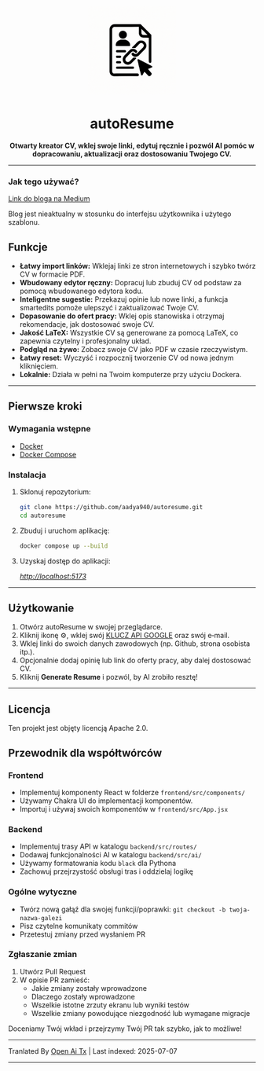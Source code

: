 <p align="center">
  <img src="https://raw.githubusercontent.com/aadya940/autoresume/main/main_app/frontend/public/autoresume-logo.png" alt="autoResume Logo" title="autoResume Logo" width="180"/>
</p>

<h1 align="center">autoResume</h1>

<p align="center">
  <b>Otwarty kreator CV, wklej swoje linki, edytuj ręcznie i pozwól AI pomóc w dopracowaniu, aktualizacji oraz dostosowaniu Twojego CV.</b>
</p>

---

### Jak tego używać?

[Link do bloga na Medium](https://medium.com/@aadyachinubhai/autoresume-copy-and-paste-links-its-that-simple-8e50e6d155a1)

Blog jest nieaktualny w stosunku do interfejsu użytkownika i użytego szablonu.

## Funkcje

- <b>Łatwy import linków:</b> Wklejaj linki ze stron internetowych i szybko twórz CV w formacie PDF.
- <b>Wbudowany edytor ręczny:</b> Dopracuj lub zbuduj CV od podstaw za pomocą wbudowanego edytora kodu.
- <b>Inteligentne sugestie:</b> Przekazuj opinie lub nowe linki, a funkcja smartedits pomoże ulepszyć i zaktualizować Twoje CV.
- <b>Dopasowanie do ofert pracy:</b> Wklej opis stanowiska i otrzymaj rekomendacje, jak dostosować swoje CV.
- <b>Jakość LaTeX:</b> Wszystkie CV są generowane za pomocą LaTeX, co zapewnia czytelny i profesjonalny układ.
- <b>Podgląd na żywo:</b> Zobacz swoje CV jako PDF w czasie rzeczywistym.
- <b>Łatwy reset:</b> Wyczyść i rozpocznij tworzenie CV od nowa jednym kliknięciem.
- <b>Lokalnie:</b> Działa w pełni na Twoim komputerze przy użyciu Dockera.

---

## Pierwsze kroki

### Wymagania wstępne
- [Docker](https://www.docker.com/get-started)
- [Docker Compose](https://docs.docker.com/compose/)

### Instalacja

1. Sklonuj repozytorium:
   ```bash
   git clone https://github.com/aadya940/autoresume.git
   cd autoresume
   ```
2. Zbuduj i uruchom aplikację:
   ```bash
   docker compose up --build
   ```
3. Uzyskaj dostęp do aplikacji:
   
   [_http://localhost:5173_](http://localhost:5173)
---

## Użytkowanie

1. Otwórz autoResume w swojej przeglądarce.
2. Kliknij ikonę :gear:, wklej swój [KLUCZ API GOOGLE](https://aistudio.google.com/) oraz swój e‑mail.
3. Wklej linki do swoich danych zawodowych (np. Github, strona osobista itp.).
4. Opcjonalnie dodaj opinię lub link do oferty pracy, aby dalej dostosować CV.
5. Kliknij <b>Generate Resume</b> i pozwól, by AI zrobiło resztę!

---

## Licencja

Ten projekt jest objęty licencją Apache 2.0.

## Przewodnik dla współtwórców

### Frontend
- Implementuj komponenty React w folderze `frontend/src/components/`
- Używamy Chakra UI do implementacji komponentów.
- Importuj i używaj swoich komponentów w `frontend/src/App.jsx`

### Backend
- Implementuj trasy API w katalogu `backend/src/routes/`
- Dodawaj funkcjonalności AI w katalogu `backend/src/ai/`
- Używamy formatowania kodu `black` dla Pythona
- Zachowuj przejrzystość obsługi tras i oddzielaj logikę

### Ogólne wytyczne
- Twórz nową gałąź dla swojej funkcji/poprawki: `git checkout -b twoja-nazwa-galezi`
- Pisz czytelne komunikaty commitów
- Przetestuj zmiany przed wysłaniem PR

### Zgłaszanie zmian
1. Utwórz Pull Request
2. W opisie PR zamieść:
   - Jakie zmiany zostały wprowadzone
   - Dlaczego zostały wprowadzone
   - Wszelkie istotne zrzuty ekranu lub wyniki testów
   - Wszelkie zmiany powodujące niezgodność lub wymagane migracje

Doceniamy Twój wkład i przejrzymy Twój PR tak szybko, jak to możliwe!


---


Tranlated By [Open Ai Tx](https://github.com/OpenAiTx/OpenAiTx) | Last indexed: 2025-07-07


---